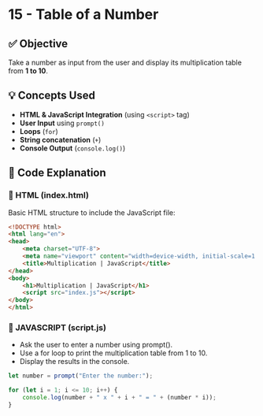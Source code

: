 # 15 - Table of a Number

## ✅ Objective
Take a number as input from the user and display its multiplication table from **1 to 10**.

## 💡 Concepts Used
- **HTML & JavaScript Integration** (using `<script>` tag)
- **User Input** using `prompt()`
- **Loops** (`for`)
- **String concatenation** (`+`)
- **Console Output** (`console.log()`)

## 📘 Code Explanation
### 🔹 HTML (index.html)
Basic HTML structure to include the JavaScript file:
```html
<!DOCTYPE html>
<html lang="en">
<head>
    <meta charset="UTF-8">
    <meta name="viewport" content="width=device-width, initial-scale=1.0">
    <title>Multiplication | JavaScript</title>
</head>
<body>
    <h1>Multiplication | JavaScript</h1>
    <script src="index.js"></script>
</body>
</html>
```

### 🔹 JAVASCRIPT (script.js)
- Ask the user to enter a number using prompt().
- Use a for loop to print the multiplication table from 1 to 10.
- Display the results in the console.
```javascript
let number = prompt("Enter the number:");

for (let i = 1; i <= 10; i++) {
    console.log(number + " x " + i + " = " + (number * i)); 
}
